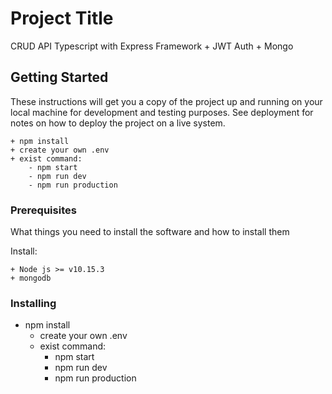 # Project Title

CRUD API Typescript with Express Framework + JWT Auth + Mongo


## Getting Started

These instructions will get you a copy of the project up and running on your local machine for development and testing purposes. See deployment for notes on how to deploy the project on a live system.

    + npm install
    + create your own .env 
    + exist command:
        - npm start
        - npm run dev
        - npm run production

### Prerequisites

What things you need to install the software and how to install them

Install:
    
    + Node js >= v10.15.3
    + mongodb

### Installing

+ npm install
    + create your own .env 
    + exist command:
        - npm start
        - npm run dev
        - npm run production

<!-- ## Running the tests

Explain how to run the automated tests for this system -->
<!-- 
### Break down into end to end tests

Explain what these tests test and why

```
Give an example
``` -->

<!-- ### And coding style tests

Explain what these tests test and why

```
Give an example
``` -->

<!-- ## Deployment

Add additional notes about how to deploy this on a live system

## Built With

* [Dropwizard](http://www.dropwizard.io/1.0.2/docs/) - The web framework used
* [Maven](https://maven.apache.org/) - Dependency Management
* [ROME](https://rometools.github.io/rome/) - Used to generate RSS Feeds -->

<!-- ## Contributing

Please read [CONTRIBUTING.md](https://gist.github.com/PurpleBooth/b24679402957c63ec426) for details on our code of conduct, and the process for submitting pull requests to us.

## Versioning

We use [SemVer](http://semver.org/) for versioning. For the versions available, see the [tags on this repository](https://github.com/your/project/tags). 

## Authors

* **Billie Thompson** - *Initial work* - [PurpleBooth](https://github.com/PurpleBooth)

See also the list of [contributors](https://github.com/your/project/contributors) who participated in this project.

## License

This project is licensed under the MIT License - see the [LICENSE.md](LICENSE.md) file for details

## Acknowledgments

* Hat tip to anyone whose code was used
* Inspiration
* etc -->

